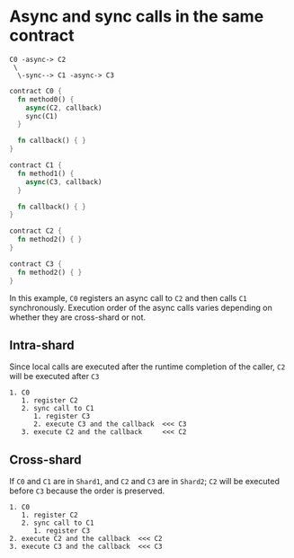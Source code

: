 # Async and sync calls in the same contract

```
C0 -async-> C2
 \
  \-sync--> C1 -async-> C3
```

```rust
contract C0 {
  fn method0() {
    async(C2, callback)
    sync(C1)
  }

  fn callback() { }
}

contract C1 {
  fn method1() {
    async(C3, callback)
  }

  fn callback() { }
}

contract C2 {
  fn method2() { }
}

contract C3 {
  fn method2() { }
}
```

In this example, `C0` registers an async call to `C2` and then calls `C1` synchronously.
Execution order of the async calls varies depending on whether they are cross-shard or not.

## Intra-shard

Since local calls are executed after the runtime completion of the caller, `C2` will be executed after `C3` 

```
1. C0
   1. register C2
   2. sync call to C1
      1. register C3
      2. execute C3 and the callback  <<< C3
   3. execute C2 and the callback     <<< C2
```

## Cross-shard

If `C0` and `C1` are in `Shard1`, and `C2` and `C3` are in `Shard2`; `C2` will be executed before `C3` because the order is preserved.

```
1. C0
   1. register C2
   2. sync call to C1
      1. register C3
2. execute C2 and the callback  <<< C2
3. execute C3 and the callback  <<< C3
```
